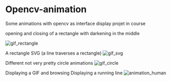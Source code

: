 # Opencv-animation

Some animations with opencv as interface display projet in course

opening and closing of a rectangle with darkening in the middle

![gif_rectangle](https://user-images.githubusercontent.com/54853371/224007857-a5ebaa92-6c4b-439a-a59d-a1a940b83095.gif)

A rectangle SVG (a line traverses a rectangle)
![gif_svg](https://user-images.githubusercontent.com/54853371/224008577-88dfa85c-5c88-4c5b-82e9-d82282a5cda3.gif)

Different not very pretty circle animations
![gif_circle](https://user-images.githubusercontent.com/54853371/224008805-04103675-9a32-4b8d-8d9c-8ab56ea1891e.gif)

Displaying a GIF and browsing Displaying a running line
![animation_human](https://user-images.githubusercontent.com/54853371/224009961-96d93c6d-960f-4534-aa4d-52b1f40b07a8.gif)

